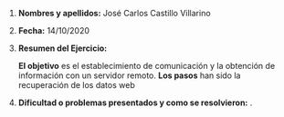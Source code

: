 1. **Nombres y apellidos:** José Carlos Castillo Villarino

2. **Fecha:** 14/10/2020

3. **Resumen del Ejercicio:** 

   **El objetivo** es el establecimiento de comunicación y la obtención de información con un servidor remoto. **Los pasos** han sido la recuperación de los datos web

4. **Dificultad o problemas presentados y como se resolvieron:** .